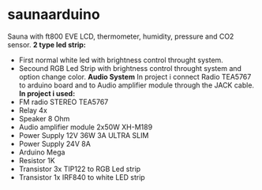 # saunaarduino
Sauna with ft800 EVE LCD, thermometer, humidity, pressure and CO2 sensor. 
<b>2 type led strip: </b>
* First normal white led with brightness control throught system. 
* Secound RGB Led Strip with brightness control throught system and option change color.
<b>Audio System</b>
In project i connect Radio TEA5767 to arduino board and to Audio amplifier module through the JACK cable.
<b>In project i used:</b>
* FM radio STEREO TEA5767
* Relay 4x
* Speaker 8 Ohm
* Audio amplifier module 2x50W XH-M189
* Power Supply 12V 36W 3A ULTRA SLIM
* Power Supply 24V 8A
* Arduino Mega
* Resistor 1K
* Transistor 3x TIP122 to RGB Led strip
* Transistor 1x IRF840 to white LED strip
